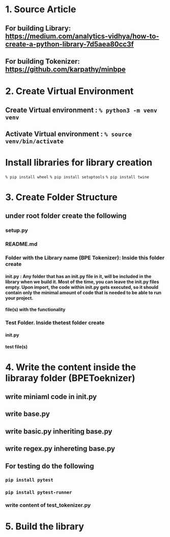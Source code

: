 # 1. Source Article 
## For building Library: https://medium.com/analytics-vidhya/how-to-create-a-python-library-7d5aea80cc3f
## For building Tokenizer: https://github.com/karpathy/minbpe 


# 2. Create Virtual Environment
## Create Virtual environment : ` % python3 -m venv venv `
## Activate Virtual environment : `% source venv/bin/activate`

# Install libraries for library creation
`% pip install wheel`
`% pip install setuptools`
`% pip install twine`

# 3. Create Folder Structure
## under root folder create the following
### setup.py
### README.md
### Folder with the Library name (BPE Tokenizer): Inside this folder create
#### __init__.py : Any folder that has an __init__.py file in it, will be included in the library when we build it. Most of the time, you can leave the __init__.py files empty. Upon import, the code within __init__.py gets executed, so it should contain only the minimal amount of code that is needed to be able to run your project. 
#### file(s) with the functionality
### Test Folder. Inside thetest folder create
#### __init__.py
#### test file(s)

# 4. Write the content inside the libraray folder (BPEToeknizer)
## write miniaml code in __init__.py
## write base.py
## write basic.py inheriting base.py
## write regex.py inhereting base.py
## For testing do the following
### `pip install pytest`
### `pip install pytest-runner`
### write content of test_tokenizer.py

# 5. Build the library